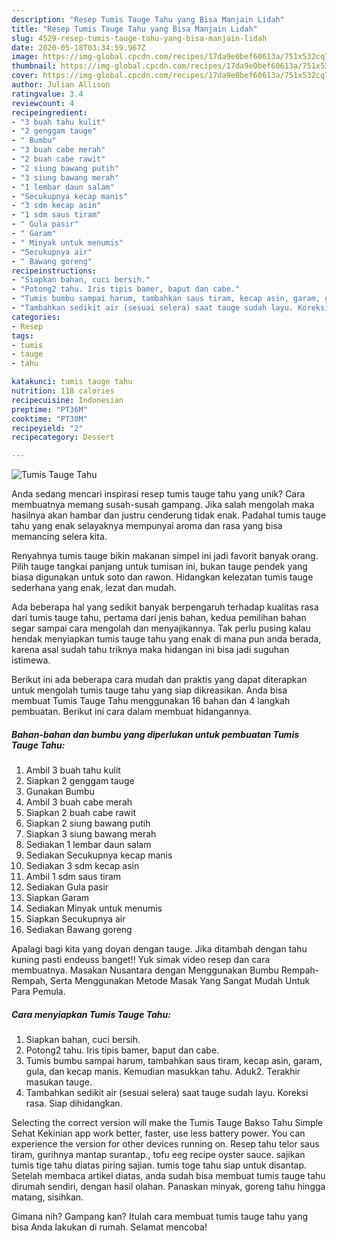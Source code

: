 ```yaml
---
description: "Resep Tumis Tauge Tahu yang Bisa Manjain Lidah"
title: "Resep Tumis Tauge Tahu yang Bisa Manjain Lidah"
slug: 4529-resep-tumis-tauge-tahu-yang-bisa-manjain-lidah
date: 2020-05-18T03:34:59.967Z
image: https://img-global.cpcdn.com/recipes/17da9e0bef60613a/751x532cq70/tumis-tauge-tahu-foto-resep-utama.jpg
thumbnail: https://img-global.cpcdn.com/recipes/17da9e0bef60613a/751x532cq70/tumis-tauge-tahu-foto-resep-utama.jpg
cover: https://img-global.cpcdn.com/recipes/17da9e0bef60613a/751x532cq70/tumis-tauge-tahu-foto-resep-utama.jpg
author: Julian Allison
ratingvalue: 3.4
reviewcount: 4
recipeingredient:
- "3 buah tahu kulit"
- "2 genggam tauge"
- " Bumbu"
- "3 buah cabe merah"
- "2 buah cabe rawit"
- "2 siung bawang putih"
- "3 siung bawang merah"
- "1 lembar daun salam"
- "Secukupnya kecap manis"
- "3 sdm kecap asin"
- "1 sdm saus tiram"
- " Gula pasir"
- " Garam"
- " Minyak untuk menumis"
- "Secukupnya air"
- " Bawang goreng"
recipeinstructions:
- "Siapkan bahan, cuci bersih."
- "Potong2 tahu. Iris tipis bamer, baput dan cabe."
- "Tumis bumbu sampai harum, tambahkan saus tiram, kecap asin, garam, gula, dan kecap manis. Kemudian masukkan tahu. Aduk2. Terakhir masukan tauge."
- "Tambahkan sedikit air (sesuai selera) saat tauge sudah layu. Koreksi rasa. Siap dihidangkan."
categories:
- Resep
tags:
- tumis
- tauge
- tahu

katakunci: tumis tauge tahu 
nutrition: 118 calories
recipecuisine: Indonesian
preptime: "PT36M"
cooktime: "PT30M"
recipeyield: "2"
recipecategory: Dessert

---
```



![Tumis Tauge Tahu](https://img-global.cpcdn.com/recipes/17da9e0bef60613a/751x532cq70/tumis-tauge-tahu-foto-resep-utama.jpg)

Anda sedang mencari inspirasi resep tumis tauge tahu yang unik? Cara membuatnya memang susah-susah gampang. Jika salah mengolah maka hasilnya akan hambar dan justru cenderung tidak enak. Padahal tumis tauge tahu yang enak selayaknya mempunyai aroma dan rasa yang bisa memancing selera kita.

Renyahnya tumis tauge bikin makanan simpel ini jadi favorit banyak orang. Pilih tauge tangkai panjang untuk tumisan ini, bukan tauge pendek yang biasa digunakan untuk soto dan rawon. Hidangkan kelezatan tumis tauge sederhana yang enak, lezat dan mudah.

Ada beberapa hal yang sedikit banyak berpengaruh terhadap kualitas rasa dari tumis tauge tahu, pertama dari jenis bahan, kedua pemilihan bahan segar sampai cara mengolah dan menyajikannya. Tak perlu pusing kalau hendak menyiapkan tumis tauge tahu yang enak di mana pun anda berada, karena asal sudah tahu triknya maka hidangan ini bisa jadi suguhan istimewa.


Berikut ini ada beberapa cara mudah dan praktis yang dapat diterapkan untuk mengolah tumis tauge tahu yang siap dikreasikan. Anda bisa membuat Tumis Tauge Tahu menggunakan 16 bahan dan 4 langkah pembuatan. Berikut ini cara dalam membuat hidangannya.

<!--inarticleads1-->

##### Bahan-bahan dan bumbu yang diperlukan untuk pembuatan Tumis Tauge Tahu:

1. Ambil 3 buah tahu kulit
1. Siapkan 2 genggam tauge
1. Gunakan  Bumbu
1. Ambil 3 buah cabe merah
1. Siapkan 2 buah cabe rawit
1. Siapkan 2 siung bawang putih
1. Siapkan 3 siung bawang merah
1. Sediakan 1 lembar daun salam
1. Sediakan Secukupnya kecap manis
1. Sediakan 3 sdm kecap asin
1. Ambil 1 sdm saus tiram
1. Sediakan  Gula pasir
1. Siapkan  Garam
1. Sediakan  Minyak untuk menumis
1. Siapkan Secukupnya air
1. Sediakan  Bawang goreng


Apalagi bagi kita yang doyan dengan tauge. Jika ditambah dengan tahu kuning pasti endeuss banget!! Yuk simak video resep dan cara membuatnya. Masakan Nusantara dengan Menggunakan Bumbu Rempah-Rempah, Serta Menggunakan Metode Masak Yang Sangat Mudah Untuk Para Pemula. 

<!--inarticleads2-->

##### Cara menyiapkan Tumis Tauge Tahu:

1. Siapkan bahan, cuci bersih.
1. Potong2 tahu. Iris tipis bamer, baput dan cabe.
1. Tumis bumbu sampai harum, tambahkan saus tiram, kecap asin, garam, gula, dan kecap manis. Kemudian masukkan tahu. Aduk2. Terakhir masukan tauge.
1. Tambahkan sedikit air (sesuai selera) saat tauge sudah layu. Koreksi rasa. Siap dihidangkan.


Selecting the correct version will make the Tumis Tauge Bakso Tahu Simple Sehat Kekinian app work better, faster, use less battery power. You can experience the version for other devices running on. Resep tahu telor saus tiram, gurihnya mantap surantap., tofu eeg recipe oyster sauce. sajikan tumis tige tahu diatas piring sajian. tumis toge tahu siap untuk disantap. Setelah membaca artikel diatas, anda sudah bisa membuat tumis tauge tahu dirumah sendiri, dengan hasil olahan. Panaskan minyak, goreng tahu hingga matang, sisihkan. 

Gimana nih? Gampang kan? Itulah cara membuat tumis tauge tahu yang bisa Anda lakukan di rumah. Selamat mencoba!
